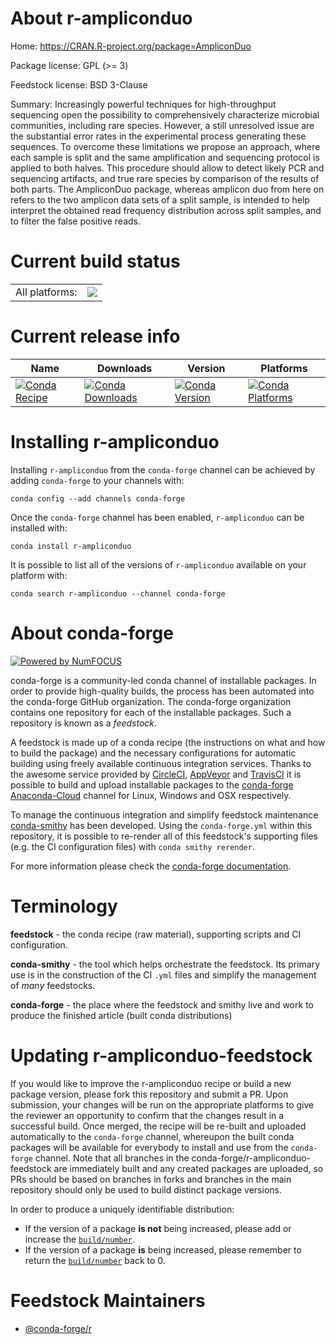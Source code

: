 About r-ampliconduo
===================

Home: https://CRAN.R-project.org/package=AmpliconDuo

Package license: GPL (>= 3)

Feedstock license: BSD 3-Clause

Summary: Increasingly powerful techniques for high-throughput sequencing open the possibility to comprehensively characterize microbial communities, including rare species. However, a still unresolved issue are the substantial error rates in the experimental process generating these sequences. To overcome these limitations we propose an approach, where each sample is split and the same amplification and sequencing protocol is applied to both halves. This procedure should allow to detect likely PCR and sequencing artifacts, and true rare species by comparison of the results of both parts. The AmpliconDuo package, whereas amplicon duo from here on refers to the two amplicon data sets of a split sample, is intended to help interpret the obtained read frequency distribution across split samples, and to filter the false positive reads.



Current build status
====================


<table><tr><td>All platforms:</td>
    <td>
      <a href="https://dev.azure.com/conda-forge/feedstock-builds/_build/latest?definitionId=7501&branchName=master">
        <img src="https://dev.azure.com/conda-forge/feedstock-builds/_apis/build/status/r-ampliconduo-feedstock?branchName=master">
      </a>
    </td>
  </tr>
</table>

Current release info
====================

| Name | Downloads | Version | Platforms |
| --- | --- | --- | --- |
| [![Conda Recipe](https://img.shields.io/badge/recipe-r--ampliconduo-green.svg)](https://anaconda.org/conda-forge/r-ampliconduo) | [![Conda Downloads](https://img.shields.io/conda/dn/conda-forge/r-ampliconduo.svg)](https://anaconda.org/conda-forge/r-ampliconduo) | [![Conda Version](https://img.shields.io/conda/vn/conda-forge/r-ampliconduo.svg)](https://anaconda.org/conda-forge/r-ampliconduo) | [![Conda Platforms](https://img.shields.io/conda/pn/conda-forge/r-ampliconduo.svg)](https://anaconda.org/conda-forge/r-ampliconduo) |

Installing r-ampliconduo
========================

Installing `r-ampliconduo` from the `conda-forge` channel can be achieved by adding `conda-forge` to your channels with:

```
conda config --add channels conda-forge
```

Once the `conda-forge` channel has been enabled, `r-ampliconduo` can be installed with:

```
conda install r-ampliconduo
```

It is possible to list all of the versions of `r-ampliconduo` available on your platform with:

```
conda search r-ampliconduo --channel conda-forge
```


About conda-forge
=================

[![Powered by NumFOCUS](https://img.shields.io/badge/powered%20by-NumFOCUS-orange.svg?style=flat&colorA=E1523D&colorB=007D8A)](http://numfocus.org)

conda-forge is a community-led conda channel of installable packages.
In order to provide high-quality builds, the process has been automated into the
conda-forge GitHub organization. The conda-forge organization contains one repository
for each of the installable packages. Such a repository is known as a *feedstock*.

A feedstock is made up of a conda recipe (the instructions on what and how to build
the package) and the necessary configurations for automatic building using freely
available continuous integration services. Thanks to the awesome service provided by
[CircleCI](https://circleci.com/), [AppVeyor](https://www.appveyor.com/)
and [TravisCI](https://travis-ci.org/) it is possible to build and upload installable
packages to the [conda-forge](https://anaconda.org/conda-forge)
[Anaconda-Cloud](https://anaconda.org/) channel for Linux, Windows and OSX respectively.

To manage the continuous integration and simplify feedstock maintenance
[conda-smithy](https://github.com/conda-forge/conda-smithy) has been developed.
Using the ``conda-forge.yml`` within this repository, it is possible to re-render all of
this feedstock's supporting files (e.g. the CI configuration files) with ``conda smithy rerender``.

For more information please check the [conda-forge documentation](https://conda-forge.org/docs/).

Terminology
===========

**feedstock** - the conda recipe (raw material), supporting scripts and CI configuration.

**conda-smithy** - the tool which helps orchestrate the feedstock.
                   Its primary use is in the construction of the CI ``.yml`` files
                   and simplify the management of *many* feedstocks.

**conda-forge** - the place where the feedstock and smithy live and work to
                  produce the finished article (built conda distributions)


Updating r-ampliconduo-feedstock
================================

If you would like to improve the r-ampliconduo recipe or build a new
package version, please fork this repository and submit a PR. Upon submission,
your changes will be run on the appropriate platforms to give the reviewer an
opportunity to confirm that the changes result in a successful build. Once
merged, the recipe will be re-built and uploaded automatically to the
`conda-forge` channel, whereupon the built conda packages will be available for
everybody to install and use from the `conda-forge` channel.
Note that all branches in the conda-forge/r-ampliconduo-feedstock are
immediately built and any created packages are uploaded, so PRs should be based
on branches in forks and branches in the main repository should only be used to
build distinct package versions.

In order to produce a uniquely identifiable distribution:
 * If the version of a package **is not** being increased, please add or increase
   the [``build/number``](https://conda.io/docs/user-guide/tasks/build-packages/define-metadata.html#build-number-and-string).
 * If the version of a package **is** being increased, please remember to return
   the [``build/number``](https://conda.io/docs/user-guide/tasks/build-packages/define-metadata.html#build-number-and-string)
   back to 0.

Feedstock Maintainers
=====================

* [@conda-forge/r](https://github.com/conda-forge/r/)


